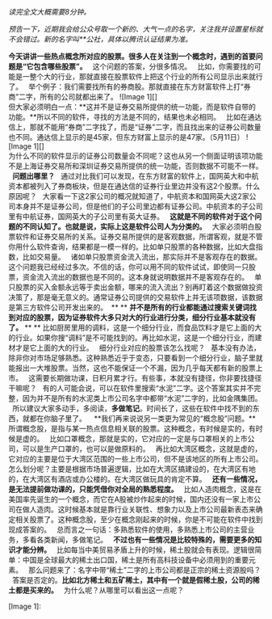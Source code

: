 *读完全文大概需要8分钟。*  
  
*预告一下，近期我会给公众号取一个新的、大气一点的名字，关注我并设置星标就不会错过。新的名字叫\*\*公社，具体以腾讯认证结果为准。*  
  
  
**今天讲讲一些热点概念所对应的股票。很多人在关注到一个概念时，遇到的首要问题是“它包含哪些股票”。**
 
这个问题的答案，分很多情况。
 
比如，你需要找的可能是一整个大的行业，那就直接在股票软件上把这个行业的所有公司显示出来就行了。
 
举个例子：我们需要找所有的券商股。那就直接在东方财富软件上打“券商”二字，所有的公司就都出来了。
![Image 1][]
   
但大家必须明白一点：**这并不是证券交易所提供的统一功能，而是软件自带的功能。**所以不同的软件，寻找的方法是不同的，结果也未必相同。
 
比如在通达信上，那就不能用“券商”二字找了，而是“证券”二字，而且找出来的证券公司数量也不同。通达信上显示的是45家，但东方财富上显示的是47家。（5月11日）
![Image 1][]
   
为什么不同的软件显示的证券公司数量会不同呢？这也从另一个侧面证明该项功能不是上海证券交易所和深圳证券交易所提供的统一功能，否则数据不可能不一样。
 
**问题出哪里？**
 
通过对比我们可以发现，在东方财富的软件上，国网英大和中航资本都被列入了券商板块，但是在通达信的证券行业里边并没有这2个股票。什么原因呢？
 
大家看一下这2家公司的概况就知道了，中航资本和国网英大这2家公司本身并不是证券公司，但是他们的子公司里边都有证券公司。中航资本的子公司里有中航证券，国网英大的子公司里有英大证券。
 
**这就是不同的软件对于这个问题的不同认知了。也就是说，实际上这是软件公司人为分类的。**
 
大家必须明白股票软件和证券交易所的关系。证券交易所提供的是客观数据，所谓客观，就是不管你用什么软件查询，结果都是一模一样的。比如单只股票的各种数据，比如大盘指数，比如交易量。
 
诸如单只股票资金流入流出，那实际并不是客观存在的数据。这个问题我已经经过多次。不信的话，你可以用不同的软件试试，即使同一只股票，资金流入流出的数据也是不同的。这本身就说明数据并不是客观存在的。
 
单只股票的买入金额永远等于卖出金额，哪来的流入流出？别再盯着这个数据做投资决策了，那是毫无意义的。通常证券公司提供的交易软件上并无该项数据，该数据是第三方软件公司开发出来的。 
** **
**并不是所有的行业都能通过搜索关键词找到对应的股票，因为证券软件大多只对大的行业进行分类，细分行业基本就没有了。**
** **
比如厨房里用的调料，这是一个细分行业，而食品饮料才是它上面的大的行业。如果你搜“调料”是不可能找到的。再比如水泥，这是一个细分行业，而建材才是它上面的大的行业。
 
细分行业对应的股票该怎么找呢？
 
基本没有办法，除非你对市场足够熟悉。这种熟悉近乎于变态，只要看到一个细分行业，脑子里就能报出一大堆股票。当然，这也不能保证一个不漏，因为几乎每天都有新的股票上市。
 
这需要长期做功课，日积月累才行。有些事，本就没有捷径，你非要找捷径干嘛呢？
 
有的人可能会说，可以在软件里搜索“水泥”二字。这个答案其实并不完整，因为并不是所有的水泥类上市公司名字中都带“水泥”二字的，比如金隅集团。
 
所以建议大家多动手，多阅读，**多做笔记**。时间长了，这些在软件中找不到的东西，就都在你脑子里了。 
 
**我们再来说说另一类更为常见的“概念股”问题。**所谓概念股，是指与某一热点信息相关联的股票。这种概念，有时候是实的，有时候是虚的。
 
比如口罩概念，那就是实的，它对应的一定是与口罩相关的上市公司，可以是生产口罩的，也可以是做原料的。
 
再比如大湾区概念，这就是虚的，它对应的主要是位于大湾区范围的一些上市公司，但不是该地区的所有上市公司。怎么划分呢？主要是根据市场普遍逻辑，比如在大湾区搞建设的，在大湾区有地的，在大湾区有酒店或办公楼的。在大湾区做玩具的肯定不算。
 
**还有一些情况，是无法提前做功课的，只能凭借你对全局的熟悉程度。**
 
比如人造肉概念，这是在美国率先诞生的一个概念，而它在A股被炒作起来的时候，国内还没有一家上市公司在做人造肉。这时候基本就是靠行业关联性、想象力以及上市公司最新表态来确定相关股票了。这种概念股，至少在概念刚起来的时候，你是不可能在软件中找到现成答案的。
 
总而言之一句话：多熟悉软件的使用，多熟悉上市公司的主营业务，多看各类新闻，多做笔记。
 
**不过也有一些情况是比较特殊的，需要更多的知识才能分辨。**
 
比如每当中美贸易矛盾上升的时候，稀土股就会有表现。逻辑很简单：中国是全球最大的稀土出口国，稀土是所有高科技设备中必须用到的重要元素。
 
那么问题来了：名字中带“稀土”二字的上市公司都是正宗的稀土资源股吗？
 
答案是否定的。**比如北方稀土和五矿稀土，其中有一个就是假稀土股，公司的稀土都是买来的。**
 
为什么呢？从哪里可以看出这一点呢？ 
 

[Image 1]: 